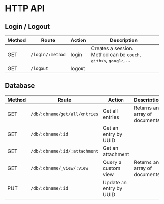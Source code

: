 # HTTP API

## Login / Logout

| Method | Route | Action | Description |
| ------ | ----- | ------ | ----------- |
| GET | `/login/:method` | login | Creates a session.<br>Method can be `couch`, `github`, `google`, ... |
| GET | `/logout` | logout |

## Database

| Method | Route | Action | Description |
| ------ | ----- | ------ | ----------- |
| GET | `/db/:dbname/get/all/entries` | Get all entries | Returns an array of documents |
| GET | `/db/:dbname/:id` | Get an entry by UUID |
| GET | `/db/:dbname/:id/:attachment` | Get an attachment |
| GET | `/db/:dbname/_view/:view` | Query a custom view | Returns an array of documents |
| PUT | `/db/:dbname/:id` | Update an entry by UUID |
